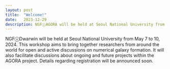 ```yaml
---
layout: post
title:  "Welcome!"
date:   2023-12-29
description: NGFⓧAGORA will be held at Seoul National University from May 7 to 10, 2024. This workshop aims to bring together researchers from around the world for open and active discussions on numerical galaxy formation. It will also facilitate discussions about ongoing and future projects within the AGORA project. Details regarding registration will be announced soon.
---
```


<p class="intro">NGFⓧDwarwin will be held at Seoul National University from May 7 to 10, 2024. This workshop aims to bring together researchers from around the world for open and active discussions on numerical galaxy formation. It will also facilitate discussions about ongoing and future projects within the AGORA project. Details regarding registration will be announced soon.
</p>



